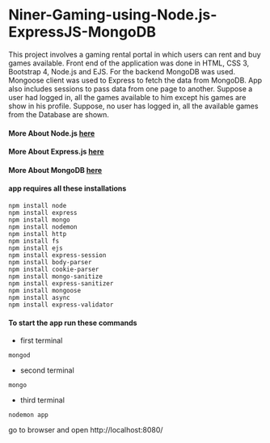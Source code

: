 # Niner-Gaming-using-Node.js-ExpressJS-MongoDB

This project involves a gaming rental portal in which users can rent and buy games available. Front end of the application was done in HTML, CSS 3, Bootstrap 4, Node.js and EJS. For the backend MongoDB was used. Mongoose client was used to Express to fetch the data from MongoDB. App also includes sessions to pass data from one page to another. Suppose a user had logged in, all the games available to him except his games are show in his profile. Suppose, no user has logged in, all the available games from the Database are shown.

#### More About Node.js [here](https://nodejs.org/en/)
#### More About Express.js [here](https://expressjs.com/)
#### More About MongoDB [here](https://www.mongodb.com/)

#### app requires all these installations
```
npm install node
npm install express
npm install mongo
npm install nodemon
npm install http
npm install fs
npm install ejs
npm install express-session
npm install body-parser
npm install cookie-parser
npm install mongo-sanitize
npm install express-sanitizer
npm install mongoose
npm install async
npm install express-validator
```
#### To start the app run these commands

- first terminal
```
mongod
```
- second terminal
```
mongo
```
- third terminal
```
nodemon app
```

go to browser and open http://localhost:8080/


